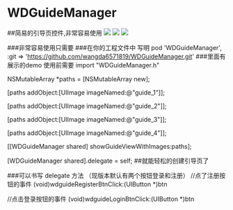 # WDGuideManager
##简易的引导页控件,非常容易使用
![](https://github.com/wangda6571819/WDGuideManager/blob/master/1.png)
![](https://github.com/wangda6571819/WDGuideManager/blob/master/2.png)
![](https://github.com/wangda6571819/WDGuideManager/blob/master/3.png)

###非常容易使用只需要 
###在你的工程文件中 写明 pod 'WDGuideManager', :git => 'https://github.com/wangda6571819/WDGuideManager.git'
###里面有展示的demo  使用前需要 import "WDGuideManager.h"

NSMutableArray *paths = [NSMutableArray new];

[paths addObject:[UIImage imageNamed:@"guide_1"]];

[paths addObject:[UIImage imageNamed:@"guide_2"]];

[paths addObject:[UIImage imageNamed:@"guide_3"]];

[paths addObject:[UIImage imageNamed:@"guide_4"]];

[[WDGuideManager shared] showGuideViewWithImages:paths];

[WDGuideManager shared].delegate = self;
##就能轻松的创建引导页了

###可以书写 delegate 方法 （现版本默认有两个按钮登录和注册）
//点了注册按钮的事件
(void)wdguideRegisterBtnClick:(UIButton *)btn 

//点击登录按钮的事件
(void)wdguideLoginBtnClick:(UIButton *)btn
